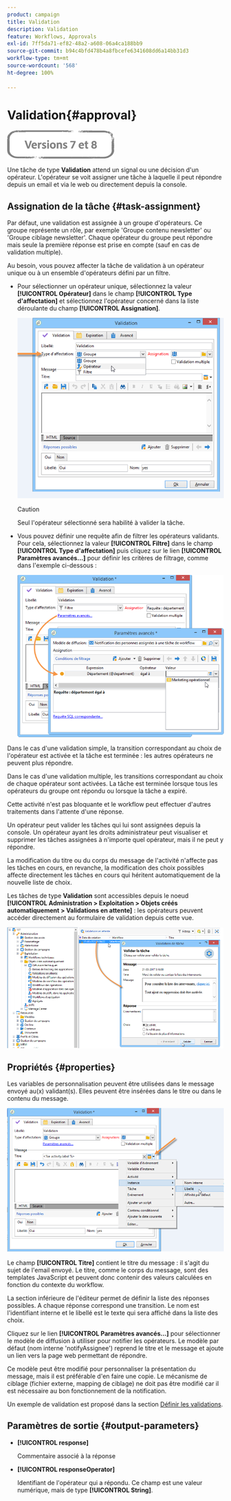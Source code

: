 ```yaml
---
product: campaign
title: Validation
description: Validation
feature: Workflows, Approvals
exl-id: 7ff5da71-ef82-48a2-a608-06a4ca188bb9
source-git-commit: b94c4bfd478b4a8fbcefe6341608dd6a14bb31d3
workflow-type: tm+mt
source-wordcount: '568'
ht-degree: 100%

---
```


# Validation{#approval}

![](../../assets/common.svg)

Une tâche de type **Validation** attend un signal ou une décision d&#39;un opérateur. L&#39;opérateur se voit assigner une tâche à laquelle il peut répondre depuis un email et via le web ou directement depuis la console.

## Assignation de la tâche {#task-assignment}

Par défaut, une validation est assignée à un groupe d&#39;opérateurs. Ce groupe représente un rôle, par exemple &#39;Groupe contenu newsletter&#39; ou &#39;Groupe ciblage newsletter&#39;. Chaque opérateur du groupe peut répondre mais seule la première réponse est prise en compte (sauf en cas de validation multiple).

Au besoin, vous pouvez affecter la tâche de validation à un opérateur unique ou à un ensemble d&#39;opérateurs défini par un filtre.

* Pour sélectionner un opérateur unique, sélectionnez la valeur **[!UICONTROL Opérateur]** dans le champ **[!UICONTROL Type d&#39;affectation]** et sélectionnez l&#39;opérateur concerné dans la liste déroulante du champ **[!UICONTROL Assignation]**.

   ![](assets/s_advuser_validation_box_assign.png)

   >[!CAUTION]
   >
   >Seul l&#39;opérateur sélectionné sera habilité à valider la tâche.

* Vous pouvez définir une requête afin de filtrer les opérateurs validants. Pour cela, sélectionnez la valeur **[!UICONTROL Filtre]** dans le champ **[!UICONTROL Type d&#39;affectation]** puis cliquez sur le lien **[!UICONTROL Paramètres avancés...]** pour définir les critères de filtrage, comme dans l&#39;exemple ci-dessous :

   ![](assets/s_advuser_validation_box_filter.png)

Dans le cas d&#39;une validation simple, la transition correspondant au choix de l&#39;opérateur est activée et la tâche est terminée : les autres opérateurs ne peuvent plus répondre.

Dans le cas d&#39;une validation multiple, les transitions correspondant au choix de chaque opérateur sont activées. La tâche est terminée lorsque tous les opérateurs du groupe ont répondu ou lorsque la tâche a expiré.

Cette activité n&#39;est pas bloquante et le workflow peut effectuer d&#39;autres traitements dans l&#39;attente d&#39;une réponse.

Un opérateur peut valider les tâches qui lui sont assignées depuis la console. Un opérateur ayant les droits administrateur peut visualiser et supprimer les tâches assignées à n&#39;importe quel opérateur, mais il ne peut y répondre.

La modification du titre ou du corps du message de l&#39;activité n&#39;affecte pas les tâches en cours, en revanche, la modification des choix possibles affecte directement les tâches en cours qui héritent automatiquement de la nouvelle liste de choix.

Les tâches de type **Validation** sont accessibles depuis le noeud **[!UICONTROL Administration > Exploitation > Objets créés automatiquement > Validations en attente]** : les opérateurs peuvent accéder directement au formulaire de validation depuis cette vue.

![](assets/s_advuser_validation_from_console.png)

## Propriétés {#properties}

Les variables de personnalisation peuvent être utilisées dans le message envoyé au(x) validant(s). Elles peuvent être insérées dans le titre ou dans le contenu du message.

![](assets/edit_validation.png)

Le champ **[!UICONTROL Titre]** contient le titre du message : il s&#39;agit du sujet de l&#39;email envoyé. Le titre, comme le corps du message, sont des templates JavaScript et peuvent donc contenir des valeurs calculées en fonction du contexte du workflow.

La section inférieure de l&#39;éditeur permet de définir la liste des réponses possibles. A chaque réponse correspond une transition. Le nom est l&#39;identifiant interne et le libellé est le texte qui sera affiché dans la liste des choix.

Cliquez sur le lien **[!UICONTROL Paramètres avancés...]** pour sélectionner le modèle de diffusion à utiliser pour notifier les opérateurs. Le modèle par défaut (nom interne &#39;notifyAssignee&#39;) reprend le titre et le message et ajoute un lien vers la page web permettant de répondre.

Ce modèle peut être modifié pour personnaliser la présentation du message, mais il est préférable d&#39;en faire une copie. Le mécanisme de ciblage (fichier externe, mapping de ciblage) ne doit pas être modifié car il est nécessaire au bon fonctionnement de la notification.

Un exemple de validation est proposé dans la section [Définir les validations](defining-approvals.md).

## Paramètres de sortie {#output-parameters}

* **[!UICONTROL response]**

   Commentaire associé à la réponse

* **[!UICONTROL responseOperator]**

   Identifiant de l&#39;opérateur qui a répondu. Ce champ est une valeur numérique, mais de type **[!UICONTROL String]**.
